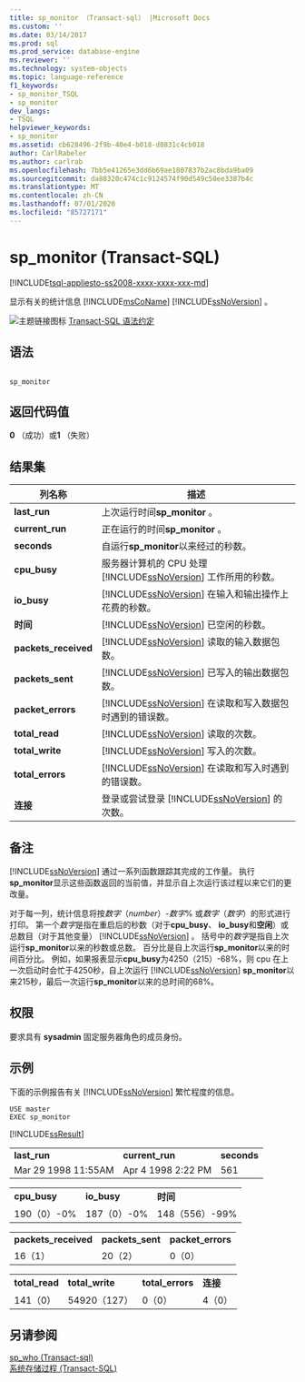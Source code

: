 ```yaml
---
title: sp_monitor （Transact-sql） |Microsoft Docs
ms.custom: ''
ms.date: 03/14/2017
ms.prod: sql
ms.prod_service: database-engine
ms.reviewer: ''
ms.technology: system-objects
ms.topic: language-reference
f1_keywords:
- sp_monitor_TSQL
- sp_monitor
dev_langs:
- TSQL
helpviewer_keywords:
- sp_monitor
ms.assetid: cb628496-2f9b-40e4-b018-d0831c4cb018
author: CarlRabeler
ms.author: carlrab
ms.openlocfilehash: 7bb5e41265e3dd6b69ae1807837b2ac8bda9ba09
ms.sourcegitcommit: da88320c474c1c9124574f90d549c50ee3387b4c
ms.translationtype: MT
ms.contentlocale: zh-CN
ms.lasthandoff: 07/01/2020
ms.locfileid: "85727171"
---
```

# <a name="sp_monitor-transact-sql"></a>sp_monitor (Transact-SQL)
[!INCLUDE[tsql-appliesto-ss2008-xxxx-xxxx-xxx-md](../../includes/applies-to-version/sqlserver.md)]

  显示有关的统计信息 [!INCLUDE[msCoName](../../includes/msconame-md.md)] [!INCLUDE[ssNoVersion](../../includes/ssnoversion-md.md)] 。  
  
 ![主题链接图标](../../database-engine/configure-windows/media/topic-link.gif "“主题链接”图标") [Transact-SQL 语法约定](../../t-sql/language-elements/transact-sql-syntax-conventions-transact-sql.md)  
  
## <a name="syntax"></a>语法  
  
```  
  
sp_monitor  
```  
  
## <a name="return-code-values"></a>返回代码值  
 **0** （成功）或**1** （失败）  
  
## <a name="result-sets"></a>结果集  
  
|列名称|描述|  
|-----------------|-----------------|  
|**last_run**|上次运行时间**sp_monitor** 。|  
|**current_run**|正在运行的时间**sp_monitor** 。|  
|**seconds**|自运行**sp_monitor**以来经过的秒数。|  
|**cpu_busy**|服务器计算机的 CPU 处理 [!INCLUDE[ssNoVersion](../../includes/ssnoversion-md.md)] 工作所用的秒数。|  
|**io_busy**|[!INCLUDE[ssNoVersion](../../includes/ssnoversion-md.md)] 在输入和输出操作上花费的秒数。|  
|**时间**|[!INCLUDE[ssNoVersion](../../includes/ssnoversion-md.md)] 已空闲的秒数。|  
|**packets_received**|[!INCLUDE[ssNoVersion](../../includes/ssnoversion-md.md)] 读取的输入数据包数。|  
|**packets_sent**|[!INCLUDE[ssNoVersion](../../includes/ssnoversion-md.md)] 已写入的输出数据包数。|  
|**packet_errors**|[!INCLUDE[ssNoVersion](../../includes/ssnoversion-md.md)] 在读取和写入数据包时遇到的错误数。|  
|**total_read**|[!INCLUDE[ssNoVersion](../../includes/ssnoversion-md.md)] 读取的次数。|  
|**total_write**|[!INCLUDE[ssNoVersion](../../includes/ssnoversion-md.md)] 写入的次数。|  
|**total_errors**|[!INCLUDE[ssNoVersion](../../includes/ssnoversion-md.md)] 在读取和写入时遇到的错误数。|  
|**连接**|登录或尝试登录 [!INCLUDE[ssNoVersion](../../includes/ssnoversion-md.md)] 的次数。|  
  
## <a name="remarks"></a>备注  
 [!INCLUDE[ssNoVersion](../../includes/ssnoversion-md.md)] 通过一系列函数跟踪其完成的工作量。 执行**sp_monitor**显示这些函数返回的当前值，并显示自上次运行该过程以来它们的更改量。  
  
 对于每一列，统计信息将按*数字*（*number*）-*数字*% 或*数字*（*数字*）的形式进行打印。 第一个*数字*是指在重启后的秒数（对于**cpu_busy**、 **io_busy**和**空闲**）或总数目（对于其他变量） [!INCLUDE[ssNoVersion](../../includes/ssnoversion-md.md)] 。 括号中的*数字*是指自上次运行**sp_monitor**以来的秒数或总数。 百分比是自上次运行**sp_monitor**以来的时间百分比。 例如，如果报表显示**cpu_busy**为4250（215）-68%，则 cpu 在上一次启动时会忙于4250秒，自上次运行 [!INCLUDE[ssNoVersion](../../includes/ssnoversion-md.md)] **sp_monitor**以来215秒，最后一次运行**sp_monitor**以来的总时间的68%。  
  
## <a name="permissions"></a>权限  
 要求具有 **sysadmin** 固定服务器角色的成员身份。  
  
## <a name="examples"></a>示例  
 下面的示例报告有关 [!INCLUDE[ssNoVersion](../../includes/ssnoversion-md.md)] 繁忙程度的信息。  
  
```  
USE master  
EXEC sp_monitor  
```  
  
 [!INCLUDE[ssResult](../../includes/ssresult-md.md)]  
  
||||  
|-|-|-|  
|**last_run**|**current_run**|**seconds**|  
|Mar 29 1998 11:55AM|Apr 4 1998 2:22 PM|561|  
  
||||  
|-|-|-|  
|**cpu_busy**|**io_busy**|**时间**|  
|190（0）-0%|187（0）-0%|148（556）-99%|  
  
||||  
|-|-|-|  
|**packets_received**|**packets_sent**|**packet_errors**|  
|16（1）|20（2）|0（0）|  
  
|||||  
|-|-|-|-|  
|**total_read**|**total_write**|**total_errors**|**连接**|  
|141（0）|54920（127）|0（0）|4（0）|  
  
## <a name="see-also"></a>另请参阅  
 [sp_who &#40;Transact-sql&#41;](../../relational-databases/system-stored-procedures/sp-who-transact-sql.md)   
 [系统存储过程 (Transact-SQL)](../../relational-databases/system-stored-procedures/system-stored-procedures-transact-sql.md)  
  
  
